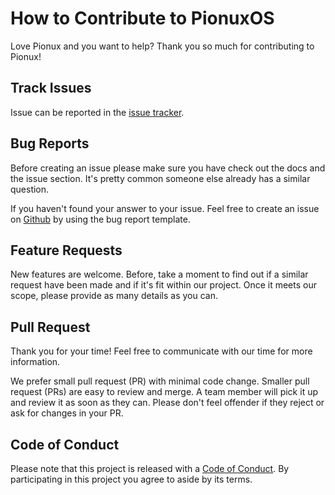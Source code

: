 # How to Contribute to PionuxOS

Love Pionux and you want to help? Thank you so much for contributing to Pionux!

[//]: # (discuss with bong brilliant and other on how to proceed. This is important for the future of the OS. This is important for the future. Try to implement the same process within the other Pionux/KOOMPI projects)

## Track Issues

Issue can be reported in the [issue tracker](https://github.com/koompi/users-guide/issues).

## Bug Reports

Before creating an issue please make sure you have check out the docs and the issue section. It's pretty common someone else already has a similar question.

If you haven't found your answer to your issue. Feel free to create an issue on [Github](https://github.com/koompi/users-guide/issues) by using the bug report template.

[//]: # (Create a template for bug reports)

## Feature Requests

New features are welcome. Before, take a moment to find out if a similar request have been made and if it's fit within our project. Once it meets our scope, please provide as many details as you can.

[//]: # (Create a template for features requests)

## Pull Request

Thank you for your time!  Feel free to communicate with our time for more information.  

We prefer small pull request (PR) with minimal code change. Smaller pull request (PRs) are easy to review and merge. A team member will pick it up and review it as soon as they can. Please don't feel offender if they reject or ask for changes in your PR.

## Code of Conduct

Please note that this project is released with a [Code of Conduct](CODE_OF_CONDUCT.md). By participating in this project you agree to aside by its terms.
